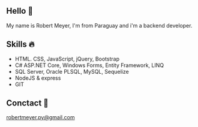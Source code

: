 ## Hello 👋
My name is Robert Meyer, I'm from Paraguay and i'm a backend developer. 
## Skills 🔥
* HTML. CSS, JavaScript, jQuery, Bootstrap
* C# ASP.NET Core, Windows Forms, Entity Framework, LINQ
* SQL Server, Oracle PLSQL, MySQL, Sequelize
* NodeJS & express
* GIT
## Conctact 📧
robertmeyer.py@gmail.com

